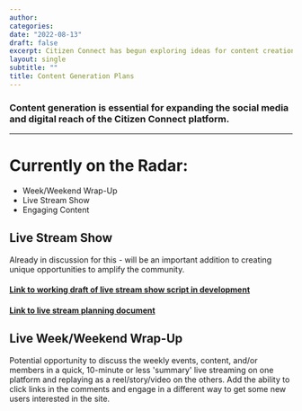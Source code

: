 ```yaml
---
author: 
categories:
date: "2022-08-13"
draft: false
excerpt: Citizen Connect has begun exploring ideas for content creation. This resource includes those plans and is a space for future plans.
layout: single
subtitle: ""
title: Content Generation Plans
---
```


### Content generation is essential for expanding the social media and digital reach of the Citizen Connect platform.

---

# Currently on the Radar:

+ Week/Weekend Wrap-Up
+ Live Stream Show
+ Engaging Content



## Live Stream Show

Already in discussion for this - will be an important addition to creating unique opportunities to amplify the community.

#### [Link to working draft of live stream show script in development](https://docs.google.com/document/d/1LlnkHXlEOJC1Slrj58mZCEOI5e0UdE0b/edit?usp=sharing&ouid=109140489664263918222&rtpof=true&sd=true)

#### [Link to live stream planning document](https://docs.google.com/document/d/1liFqoLhgN1f0tnKZiH9pdYgFCo_Xq0dO/edit?usp=sharing&ouid=109140489664263918222&rtpof=true&sd=true)


## Live Week/Weekend Wrap-Up

Potential opportunity to discuss the weekly events, content, and/or members in a quick, 10-minute or less 'summary' live streaming on one platform and replaying as a reel/story/video on the others. Add the ability to click links in the comments and engage in a different way to get some new users interested in the site.




